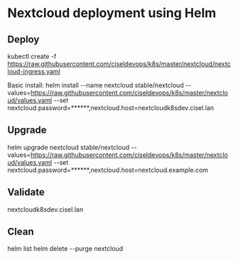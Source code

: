 # Nextcloud deployment using Helm

## Deploy
kubectl create -f https://raw.githubusercontent.com/ciseldevops/k8s/master/nextcloud/nextcloud-ingress.yaml

Basic install:
helm install --name nextcloud stable/nextcloud --values=https://raw.githubusercontent.com/ciseldevops/k8s/master/nextcloud/values.yaml --set nextcloud.password=******,nextcloud.host=nextcloudk8sdev.cisel.lan

## Upgrade
helm upgrade nextcloud stable/nextcloud --values=https://raw.githubusercontent.com/ciseldevops/k8s/master/nextcloud/values.yaml  --set nextcloud.password=******,nextcloud.host=nextcloud.example.com

## Validate
nextcloudk8sdev.cisel.lan

## Clean
helm list
helm delete --purge nextcloud
